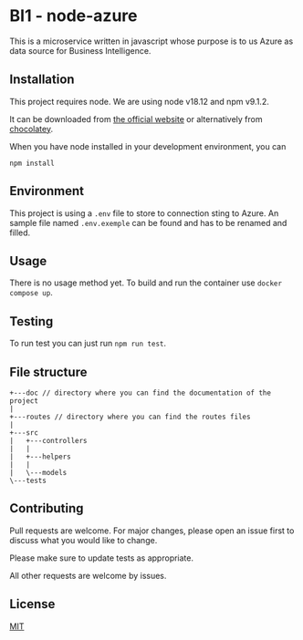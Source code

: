 # BI1 - node-azure

This is a microservice written in javascript whose purpose is to us Azure as data source for Business Intelligence.

## Installation

This project requires node. We are using node v18.12 and npm v9.1.2. 

It can be downloaded from [the official website](https://nodejs.org/) or alternatively from [chocolatey](https://community.chocolatey.org/packages/nodejs).

When you have node installed in your development environment, you can

`npm install`

## Environment

This project is using a `.env` file to store to connection sting to Azure. An sample file named `.env.exemple` can be found and has to be renamed and filled.

## Usage

There is no usage method yet.
To build and run the container use `docker compose up`.

## Testing

To run test you can just run `npm run test`.

## File structure

```
+---doc // directory where you can find the documentation of the project   
|
+---routes // directory where you can find the routes files
|       
+---src
|   +---controllers
|   |       
|   +---helpers
|   |       
|   \---models       
\---tests
```

## Contributing

Pull requests are welcome. For major changes, please open an issue first to discuss what you would like to change.

Please make sure to update tests as appropriate.

All other requests are welcome by issues.

## License

[MIT](https://github.com/CPNV-ES-BI/BI_NODE_AZURE/blob/main/LICENSE)